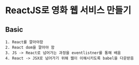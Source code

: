 # ReactJS로 영화 웹 서비스 만들기

## Basic

```
1. React를 깔아야함
2. React dom을 깔아야 함
3. JS -> React로 넘어가는 과정을 eventlistner를 통해 배움
4. React -> JSX로 넘어가기 위해 웹이 이해시키도록 babel을 다운받음
```
